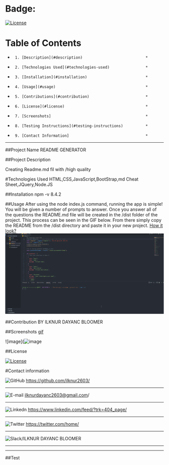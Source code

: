 # Badge:
[![License](https://img.shields.io/badge/License-Apache_2.0-blue.svg)](https://opensource.org/licenses/Apache-2.0)
# Table of Contents

-      1. [Description](#description)                            *
-      2. [Technologies Used](#technologies-used)                *
-      3. [Installation](#installation)                          *
-      4. [Usage](#usage)                                        *
-      5. [Contributions](#contribution)                         *
-      6. [License](#license)                                    *
-      7. [Screenshots]                                          *
-      8. [Testing Instructions](#testing-instructions)          *
-      9. [Contact Information]                                  *

---

##Project Name
README GENERATOR

##Project Description

Creating Readme.md fil with /high quality

#Technologies Used
HTML,CSS,JavaScript,BootStrap,md Cheat Sheet,JQuery,Node.JS

##Installation
npm -v 8.4.2

##Usage
After using the node index.js command, running the app is simple! You will be given a number of prompts to answer.
Once you answer all of the questions the README.md file will be created in the /dist folder of the project.
This process can be seen in the GIF below. From there simply copy the README from the /dist directory
and paste it in your new project.
[How it look?](https://drive.google.com/file/d/1ejnzKxxUaQMYWcuJ6-hsm4rKb-O2fmBb/view)
![README GENERATOR](https://github.com/ilknur2603/Readme-Generator/blob/main/assets/Screenshot/readme.genarator.gif)



##Contribution
BY ILKNUR DAYANC BLOOMER

##Screenshots
[gif](https://drive.google.com/file/d/1eULUsiUdV9PzUBXC5hwxYuuTacHmO24S/view)


![image](![image](https://user-images.githubusercontent.com/118231228/216434904-e6c08000-11ff-428d-b893-98e13a06db08.png)


##License

[![License](https://img.shields.io/badge/License-Apache_2.0-blue.svg)](https://opensource.org/licenses/Apache-2.0)

#Contact information

![GitHub](https://img.shields.io/badge/GitHub-100000?style=for-the-badge&logo=github&logoColor=white) https://github.com/ilknur2603/
***
![E-mail](https://img.shields.io/badge/Gmail-D14836?style=for-the-badge&logo=gmail&logoColor=white) ilknurdayanc2603@gmail.com/
***
![Linkedn](https://img.shields.io/badge/LinkedIn-0077B5?style=for-the-badge&logo=linkedin&logoColor=white) https://www.linkedin.com/feed/?trk=404_page/
***
![Twitter](https://img.shields.io/badge/Twitter-1DA1F2?style=for-the-badge&logo=twitter&logoColor=white) https://twitter.com/home/
***
![Slack](https://img.shields.io/badge/Slack-4A154B?style=for-the-badge&logo=slack&logoColor=white)/ILKNUR DAYANC BLOOMER
***
---

##Test

